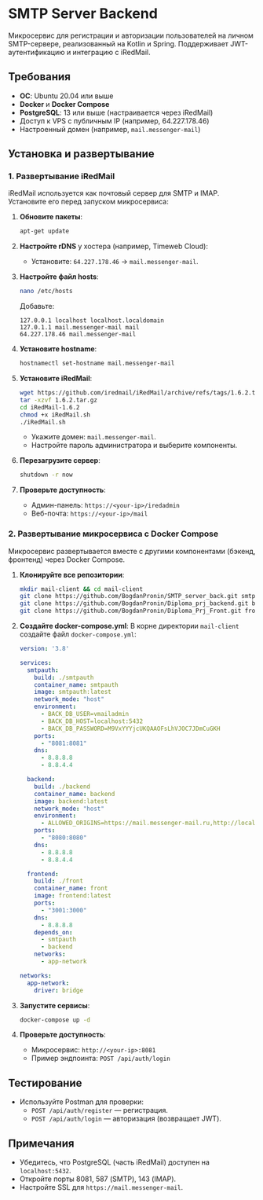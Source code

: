 # SMTP Server Backend

Микросервис для регистрации и авторизации пользователей на личном SMTP-сервере, реализованный на Kotlin и Spring. Поддерживает JWT-аутентификацию и интеграцию с iRedMail.

## Требования

- **ОС**: Ubuntu 20.04 или выше
- **Docker** и **Docker Compose**
- **PostgreSQL**: 13 или выше (настраивается через iRedMail)
- Доступ к VPS с публичным IP (например, 64.227.178.46)
- Настроенный домен (например, `mail.messenger-mail`)

## Установка и развертывание

### 1. Развертывание iRedMail

iRedMail используется как почтовый сервер для SMTP и IMAP. Установите его перед запуском микросервиса:

1. **Обновите пакеты**:
   ```bash
   apt-get update
   ```

2. **Настройте rDNS** у хостера (например, Timeweb Cloud):
   - Установите: `64.227.178.46` → `mail.messenger-mail`.

3. **Настройте файл hosts**:
   ```bash
   nano /etc/hosts
   ```
   Добавьте:
   ```
   127.0.0.1 localhost localhost.localdomain
   127.0.1.1 mail.messenger-mail mail
   64.227.178.46 mail.messenger-mail
   ```

4. **Установите hostname**:
   ```bash
   hostnamectl set-hostname mail.messenger-mail
   ```

5. **Установите iRedMail**:
   ```bash
   wget https://github.com/iredmail/iRedMail/archive/refs/tags/1.6.2.tar.gz
   tar -xzvf 1.6.2.tar.gz
   cd iRedMail-1.6.2
   chmod +x iRedMail.sh
   ./iRedMail.sh
   ```
   - Укажите домен: `mail.messenger-mail`.
   - Настройте пароль администратора и выберите компоненты.

6. **Перезагрузите сервер**:
   ```bash
   shutdown -r now
   ```

7. **Проверьте доступность**:
   - Админ-панель: `https://<your-ip>/iredadmin`
   - Веб-почта: `https://<your-ip>/mail`

### 2. Развертывание микросервиса с Docker Compose

Микросервис развертывается вместе с другими компонентами (бэкенд, фронтенд) через Docker Compose.

1. **Клонируйте все репозитории**:
   ```bash
   mkdir mail-client && cd mail-client
   git clone https://github.com/BogdanPronin/SMTP_server_back.git smtpauth
   git clone https://github.com/BogdanPronin/Diploma_prj_backend.git backend
   git clone https://github.com/BogdanPronin/Diploma_Prj_Front.git front
   ```

2. **Создайте docker-compose.yml**:
   В корне директории `mail-client` создайте файл `docker-compose.yml`:
   ```yaml
   version: '3.8'

   services:
     smtpauth:
       build: ./smtpauth
       container_name: smtpauth
       image: smtpauth:latest
       network_mode: "host"
       environment:
         - BACK_DB_USER=vmailadmin
         - BACK_DB_HOST=localhost:5432
         - BACK_DB_PASSWORD=M9VxYYYjcUKQAAOFsLhVJOC7JDmCuGKH
       ports:
         - "8081:8081"
       dns:
         - 8.8.8.8
         - 8.8.4.4

     backend:
       build: ./backend
       container_name: backend
       image: backend:latest
       network_mode: "host"
       environment:
         - ALLOWED_ORIGINS=https://mail.messenger-mail.ru,http://localhost:3001,http://localhost:3000
       ports:
         - "8080:8080"
       dns:
         - 8.8.8.8
         - 8.8.4.4

     frontend:
       build: ./front
       container_name: front
       image: frontend:latest
       ports:
         - "3001:3000"
       dns:
         - 8.8.8.8
       depends_on:
         - smtpauth
         - backend
       networks:
         - app-network

   networks:
     app-network:
       driver: bridge
   ```

3. **Запустите сервисы**:
   ```bash
   docker-compose up -d
   ```

4. **Проверьте доступность**:
   - Микросервис: `http://<your-ip>:8081`
   - Пример эндпоинта: `POST /api/auth/login`

## Тестирование

- Используйте Postman для проверки:
  - `POST /api/auth/register` — регистрация.
  - `POST /api/auth/login` — авторизация (возвращает JWT).

## Примечания

- Убедитесь, что PostgreSQL (часть iRedMail) доступен на `localhost:5432`.
- Откройте порты 8081, 587 (SMTP), 143 (IMAP).
- Настройте SSL для `https://mail.messenger-mail`.
